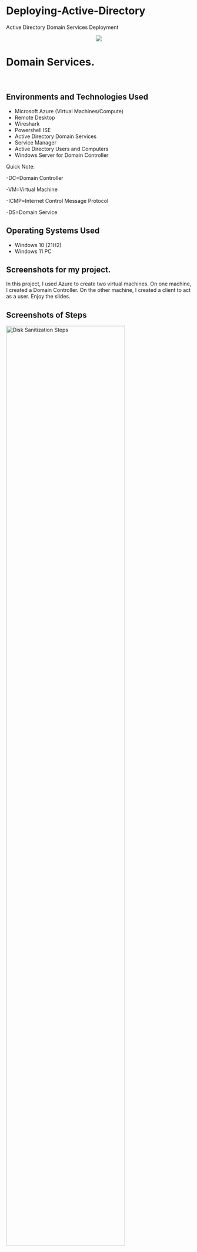# Deploying-Active-Directory
Active Directory Domain Services Deployment


<p align="center">
<img src="https://user-images.githubusercontent.com/126700220/226635953-574a772b-a2d4-4f68-8c49-cb06d0d6b3e7.png"/>
</p>

<h1>Domain Services.</h1>
<br />


<h2>Environments and Technologies Used</h2>

- Microsoft Azure (Virtual Machines/Compute)
- Remote Desktop
- Wireshark
- Powershell ISE
- Active Directory Domain Services
- Service Manager
- Active Directory Users and Computers
- Windows Server for Domain Controller

Quick Note: 

-DC=Domain Controller

-VM=Virtual Machine

-ICMP=Internet Control Message Protocol

-DS=Domain Service


<h2>Operating Systems Used </h2>

- Windows 10</b> (21H2)
- Windows 11 PC

<h2>Screenshots for my project.</h2>
In this project, I used Azure to create two virtual machines. 
On one machine, I created a Domain Controller. On the other machine, I created a client to act as a user.
Enjoy the slides.

<h2>Screenshots of Steps</h2>

<p>
<img src="https://user-images.githubusercontent.com/126700220/226637964-7f469d2f-d6b5-4f13-8ae7-c7ba588e5325.png" width="80%" alt="Disk Sanitization Steps"/>
</p>
Created a resource group. Note the name of the Resource Group. 
<p>
</p>
<br />

<p>
<img src="https://user-images.githubusercontent.com/126700220/226638313-6fe46d8a-1e41-4766-a978-31b6b8e1377e.png" width="80%" alt="Disk Sanitization Steps"/>
</p>
Created a Domain Controller virtual machine. Used the Windows Server feature.
<p>
</p>
<br />

<p>
<img src="https://user-images.githubusercontent.com/126700220/226638644-70f9ed19-c260-4887-a4bd-7c4b9170e95c.png" width="80%" alt="Disk Sanitization Steps"/>
</p>
Created client virtual machine.
<p>
</p>
<br />

<p>
<img src="https://user-images.githubusercontent.com/126700220/226639070-3f71be4d-91f6-4dd9-8746-24b505c08b18.png" width="80%" alt="Disk Sanitization Steps"/>
</p>
Changed the Domain Controller's IP address to static.  
<p>
</p>
<br />

<p>
<img src="https://user-images.githubusercontent.com/126700220/226639541-0c3b908a-500f-45bf-a6ce-aa03a1cbed55.png" width="80%" alt="Disk Sanitization Steps"/>
</p>
I verified connectivity between the DC and the client via Network Watcher Topology. Check out my other lab tutorial on Topology. 
<p>
</p>
<br />

<p>
<img src="https://user-images.githubusercontent.com/126700220/226640076-ee6b8106-f910-4c90-a474-2dade7856b34.png" width="80%" alt="Disk Sanitization Steps"/>
</p>
Remoted into the client VM. I did this to test the ICMP (Internet Control Message Protocol) to the DC (Domain Controller).
<p>
</p>
<br />

<p>
<img src="https://user-images.githubusercontent.com/126700220/226641937-f7e7b1cc-7fb7-4dd6-a5ae-723e0ce23f42.png" width="80%" alt="Disk Sanitization Steps"/>
</p>
Ran the CMD line "ping". Note that I couldn't connect to the DC yet. Although connected within the Topology, the DC's firewall prevented me from receiving my ping echo. 
<p>
</p>
<br />

<p>
<img src="https://user-images.githubusercontent.com/126700220/226642762-5a233f66-75fa-4669-a10e-da29a513ccd7.png" width="80%" alt="Disk Sanitization Steps"/>
</p>
I downloaded and launched Wireshark. I filtered the traffic to see only ICMP. The diagnostics in the pink show "no response found".
<p>
</p>
<br />

<p>
<img src="https://user-images.githubusercontent.com/126700220/226643397-dd418c2f-ba75-4ead-9759-5f24e1b5227b.png" width="80%" alt="Disk Sanitization Steps"/>
</p>
Within the DC firewall, I enabled the ICMP to echo back to the VM. 
<p>
</p>
<br />

<p>
<img src="https://user-images.githubusercontent.com/126700220/226644082-850e7a38-9d06-421c-af66-3ce52583c775.png" width="80%" alt="Disk Sanitization Steps"/>
</p>
Now the client receives a reply from the DC. Now I can install the DS.
<p>
</p>
<br />

<p>
<img src="https://user-images.githubusercontent.com/126700220/226644457-0d3999eb-9d5b-4fd6-aebe-644f54c7ac89.png" width="80%" alt="Disk Sanitization Steps"/>
</p>
Installation of Domain Services.
<p>
</p>
<br />

<p>
<img src="https://user-images.githubusercontent.com/126700220/226644885-a56245f4-40ea-4f68-a041-4cf73016a67a.png" width="80%" alt="Disk Sanitization Steps"/>
</p>
Configuring the deployment of DS.
<p>
</p>
<br />

<p>
<img src="https://user-images.githubusercontent.com/126700220/226645877-d517ac55-4f93-42d7-88d8-3a4adadd859f.png" width="80%" alt="Disk Sanitization Steps"/>
</p>
New log in credentials created from within the DS. 
<p>
</p>
<br />

<p>
<img src="https://user-images.githubusercontent.com/126700220/226646163-f6aa876c-837a-4f55-ad7e-0d2330d74376.png" width="80%" alt="Disk Sanitization Steps"/>
</p>
Created employees and admins. I accessed the Organizational Units tab to create the appropriate folders. 
<p>
</p>
<br />

<p>
<img src="https://user-images.githubusercontent.com/126700220/226647131-c15f7177-a301-417a-b8b4-d62d154ca48b.png" width="80%" alt="Disk Sanitization Steps"/>
</p>
Created a new user. I later used this user for my file sharing exercises. Link: coming soon.
<p>
</p>
<br />

<p>
<img src="https://user-images.githubusercontent.com/126700220/226647451-1f4fb341-57b4-4bb0-8c80-7fbee4ae51d4.png" width="80%" alt="Disk Sanitization Steps"/>
</p>
Created an administrator account within the DS. 
<p>
</p>
<br />

<p>
<img src="https://user-images.githubusercontent.com/126700220/226647777-6594a54d-a92d-480a-b7f8-0bf906096347.png" width="80%" alt="Disk Sanitization Steps"/>
</p>
Logged out of the DC. Then I logged back into the DC as the new "admin" to test the access.
<p>
</p>
<br />

<p>
<img src="https://user-images.githubusercontent.com/126700220/226648223-945c75f1-925e-41bb-accf-0adff92abf23.png" width="80%" alt="Disk Sanitization Steps"/>
</p>
Successfull log in. 
<p>
</p>
<br /

Chevk out how to set the DNS (dDomain Name System):

Link: https://github.com/TheSimpleFella/DNS-Setting.git

Thank you for looking at my work.
